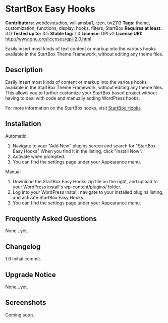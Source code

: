 # StartBox Easy Hooks #
**Contributors:** webdevstudios, williamsba1, rzen, tw2113
**Tags:** theme, customization, functions, display, hooks, filters, StartBox
**Requires at least:** 3.0
**Tested up to:** 3.5
**Stable tag:** 1.0
**License:** GPLv2
**License URI:** http://www.gnu.org/licenses/gpl-2.0.html

Easily insert most kinds of text content or markup into the various hooks available in the StartBox Theme Framework, without editing any theme files.

## Description ##

Easily insert most kinds of content or markup into the various hooks available in the StartBox Theme Framework, without editing any theme files. This allows you to further customize your StartBox based project without having to deal with code and manually adding WordPress hooks.

For more information on the StartBox hooks, visit [StartBox Hooks](http://docs.wpstartbox.com/Hooks)

## Installation ##

Automatic

1. Navigate to your "Add New" plugins screen and search for "StartBox Easy Hooks" When you find it in the listing, click "Install Now".
2. Activate when prompted.
3. You can find the settings page under your Appearance menu.

Manual

1. Download the StartBox Easy Hooks zip file on the right, and upload to your WordPress install's wp-content/plugins/ folder.
2. Log into your WordPress install, navigate to your installed plugins listing, and activate StartBox Easy Hooks.
3. You can find the settings page under your Appearance menu.

## Frequently Asked Questions ##

None...yet.

## Changelog ##

1.0 Initial commit.

## Upgrade Notice ##

None...yet.

## Screenshots ##

Coming soon.